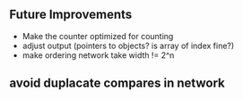 ## Future Improvements

- Make the counter optimized for counting
- adjust output (pointers to objects? is array of index fine?)
- make ordering network take width != 2^n

## avoid duplacate compares in network